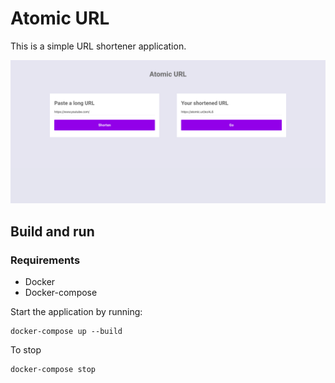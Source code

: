  # Atomic URL

  This is a simple URL shortener application. 
  
  
  
<p align="center">
  <img src="https://github.com/0xkalvin/url-shortener/blob/master/docs/print.png?raw=true" width="1000" alt="accessibility text">
</p>



  ## Build and run

  ### Requirements
  - Docker 
  - Docker-compose

Start the application by running:
```
docker-compose up --build
```

To stop

```
docker-compose stop
```

